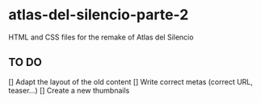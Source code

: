 # atlas-del-silencio-parte-2
HTML and CSS files for the remake of Atlas del Silencio

## TO DO
[] Adapt the layout of the old content
[] Write correct metas (correct URL, teaser...)
[] Create a new thumbnails